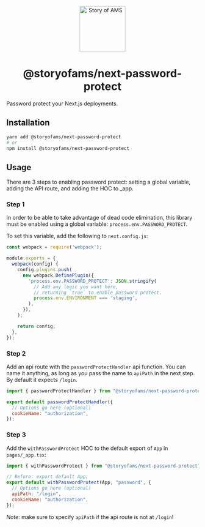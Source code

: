 <p align="center">
  <a href="https://storyofams.com/" target="_blank" align="center">
    <img src="https://storyofams.com/public/story-of-ams-logo-small@3x.png" alt="Story of AMS" width="120">
  </a>
  <h1 align="center">@storyofams/next-password-protect</h1>
</p>

Password protect your Next.js deployments.

## Installation

```sh
yarn add @storyofams/next-password-protect
# or
npm install @storyofams/next-password-protect
```

## Usage

There are 3 steps to enabling password protect: setting a global variable, adding the API route, and adding the HOC to \_app.

### Step 1

In order to be able to take advantage of dead code elimination, this library must be enabled using a global variable: `process.env.PASSWORD_PROTECT`.

To set this variable, add the following to `next.config.js`:

```javascript
const webpack = require('webpack');

module.exports = {
  webpack(config) {
    config.plugins.push(
      new webpack.DefinePlugin({
        'process.env.PASSWORD_PROTECT': JSON.stringify(
          // Add any logic you want here,
          // returning `true` to enable password protect.
          process.env.ENVIRONMENT === 'staging',
        ),
      }),
    );

    return config;
  },
});
```

### Step 2

Add an api route with the `passwordProtectHandler` api function. You can name it anything, as long as you pass the name to `apiPath` in the next step. By default it expects `/login`.

```javascript
import { passwordProtectHandler } from "@storyofams/next-password-protect";

export default passwordProtectHandler({
  // Options go here (optional)
  cookieName: "authorization",
});
```

### Step 3

Add the `withPasswordProtect` HOC to the default export of `App` in `pages/_app.tsx`:

```javascript
import { withPasswordProtect } from "@storyofams/next-password-protect";

// Before: export default App;
export default withPasswordProtect(App, "password", {
  // Options go here (optional)
  apiPath: "/login",
  cookieName: "authorization",
});
```

_Note_: make sure to specify `apiPath` if the api route is not at `/login`!
